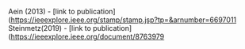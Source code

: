 Aein (2013) - [link to publication](https://ieeexplore.ieee.org/stamp/stamp.jsp?tp=&arnumber=6697011<br />
Steinmetz(2019) - [link to publication](https://ieeexplore.ieee.org/document/8763979<br />
